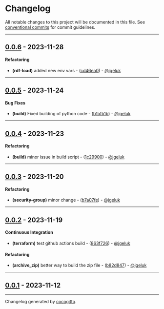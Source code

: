 # Changelog
All notable changes to this project will be documented in this file. See [conventional commits](https://www.conventionalcommits.org/) for commit guidelines.

- - -
## [0.0.6](https://github.com/EKGF/terraform-neptune/compare/0.0.5..0.0.6) - 2023-11-28
#### Refactoring
- **(rdf-load)** added new env vars - ([cd46ea0](https://github.com/EKGF/terraform-neptune/commit/cd46ea021a21411d63bd9e53bde6b115c5d3d615)) - [@jgeluk](https://github.com/jgeluk)

- - -

## [0.0.5](https://github.com/EKGF/terraform-neptune/compare/0.0.4..0.0.5) - 2023-11-24
#### Bug Fixes
- **(build)** Fixed building of python code - ([b1bfb1b](https://github.com/EKGF/terraform-neptune/commit/b1bfb1be691f644d1c638e182d3ae850ede3047e)) - [@jgeluk](https://github.com/jgeluk)

- - -

## [0.0.4](https://github.com/EKGF/terraform-neptune/compare/0.0.3..0.0.4) - 2023-11-23
#### Refactoring
- **(build)** minor issue in build script - ([1c29900](https://github.com/EKGF/terraform-neptune/commit/1c29900584cb7f2c52d24d4688b85dcf2fe188b3)) - [@jgeluk](https://github.com/jgeluk)

- - -

## [0.0.3](https://github.com/EKGF/terraform-neptune/compare/0.0.2..0.0.3) - 2023-11-20
#### Refactoring
- **(security-group)** minor change - ([b7a07fe](https://github.com/EKGF/terraform-neptune/commit/b7a07feba9e38843549d9dba3e6b065eb7dca4c7)) - [@jgeluk](https://github.com/jgeluk)

- - -

## [0.0.2](https://github.com/EKGF/terraform-neptune/compare/0.0.1..0.0.2) - 2023-11-19
#### Continuous Integration
- **(terraform)** test github actions build - ([863f726](https://github.com/EKGF/terraform-neptune/commit/863f726f106a11b5ca555411d8088375abcce7e0)) - [@jgeluk](https://github.com/jgeluk)
#### Refactoring
- **(archive_zip)** better way to build the zip file - ([b82d847](https://github.com/EKGF/terraform-neptune/commit/b82d84709d81461fb8b8366d8e329c03005e5651)) - [@jgeluk](https://github.com/jgeluk)

- - -

## [0.0.1](https://github.com/EKGF/terraform-neptune/compare/bb5cbe78b8805873b3351b493d83168043cf156a..0.0.1) - 2023-11-12

- - -

Changelog generated by [cocogitto](https://github.com/cocogitto/cocogitto).